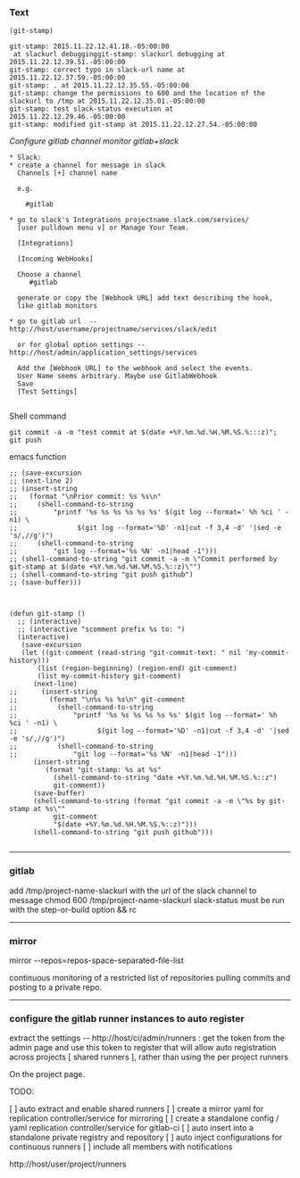### Text
```
(git-stamp)

git-stamp: 2015.11.22.12.41.18.-05:00:00
 at slackurl debugginggit-stamp: slackurl debugging at 2015.11.22.12.39.51.-05:00:00
git-stamp: correct typo in slack-url name at 2015.11.22.12.37.59.-05:00:00
git-stamp: . at 2015.11.22.12.35.55.-05:00:00
git-stamp: change the permissions to 600 and the location of the slackurl to /tmp at 2015.11.22.12.35.01.-05:00:00
git-stamp: test slack-status execution at 2015.11.22.12.29.46.-05:00:00
git-stamp: modified git-stamp at 2015.11.22.12.27.54.-05:00:00

```


*Configure gitlab channel monitor gitlab+slack*
```
* Slack:
* create a channel for message in slack
  Channels [+] channel name

  e.g.

    #gitlab

* go to slack's Integrations projectname.slack.com/services/
  [user pulldown menu v] or Manage Your Team.

  [Integrations]

  [Incoming WebHooks]

  Choose a channel
     #gitlab 

  generate or copy the [Webhook URL] add text describing the hook,
  like gitlab monitors

* go to gitlab url  -- http://host/username/projectname/services/slack/edit

  or for global option settings -- http://host/admin/application_settings/services

  Add the [Webhook URL] to the webhook and select the events.
  User Name seems arbitrary. Maybe use GitlabWebhook
  Save
  [Test Settings]


```


Shell command
```
git commit -a -m "test commit at $(date +%Y.%m.%d.%H.%M.%S.%:::z)"; git push
```
emacs function
```
;; (save-excursion
;; (next-line 2)
;; (insert-string 
;;   (format "\nPrior commit: %s %s\n"
;;     (shell-command-to-string
;;         "printf '%s %s %s %s %s %s' $(git log --format=' %h %ci ' -n1) \
;;               $(git log --format='%D' -n1|cut -f 3,4 -d' '|sed -e 's/,//g')")
;;     (shell-command-to-string
;;         "git log --format='%s %N' -n1|head -1")))
;; (shell-command-to-string "git commit -a -m \"Commit performed by git-stamp at $(date +%Y.%m.%d.%H.%M.%S.%::z)\"")
;; (shell-command-to-string "git push github")
;; (save-buffer)))



(defun git-stamp ()
  ;; (interactive)
  ;; (interactive "scomment prefix %s to: ")
  (interactive)
   (save-excursion
   (let ((git-comment (read-string "git-commit-text: " nil 'my-commit-history)))
       (list (region-beginning) (region-end) git-comment)
       (list my-commit-history git-comment)
      (next-line)
;;      (insert-string 
;;        (format "\n%s %s %s\n" git-comment
;;          (shell-command-to-string
;;              "printf '%s %s %s %s %s %s' $(git log --format=' %h %ci ' -n1) \
;;                    $(git log --format='%D' -n1|cut -f 3,4 -d' '|sed -e 's/,//g')")
;;          (shell-command-to-string
;;              "git log --format='%s %N' -n1|head -1")))
      (insert-string 
         (format "git-stamp: %s at %s" 
           (shell-command-to-string "date +%Y.%m.%d.%H.%M.%S.%::z")
           git-comment))
      (save-buffer)
      (shell-command-to-string (format "git commit -a -m \"%s by git-stamp at %s\"" 
           git-comment
           "$(date +%Y.%m.%d.%H.%M.%S.%::z)")))
      (shell-command-to-string "git push github")))


```
---
### gitlab

add /tmp/project-name-slackurl with the url of the slack channel to message
chmod 600 /tmp/project-name-slackurl
slack-status must be run with the step-or-build option && rc

---
### mirror

mirror --repos=repos-space-separated-file-list

continuous monitoring of a restricted list of repositories pulling
commits and posting to a private repo.


---
### configure the gitlab runner instances to auto register

extract the settings -- http://host/ci/admin/runners : get the token
from the admin page and use this token to register that will allow
auto registration across projects [ shared runners ], rather than
using the per project runners

On the project page.


TODO:

[ ] auto extract and enable shared runners
[ ] create a mirror yaml for replication controller/service for mirroring
[ ] create a standalone config / yaml replication controller/service for gitlab-ci
[ ] auto insert into a standalone private registry and repository
[ ] auto inject configurations for continuous runners
[ ] include all members with notifications


http://host/user/project/runners


